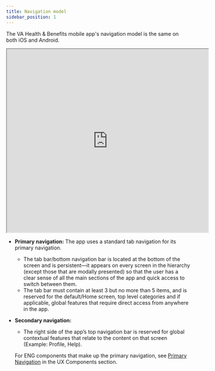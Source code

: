 ```yaml
---
title: Navigation model
sidebar_position: 1
---
```

The VA Health & Benefits mobile app's navigation model is the same on both iOS and Android.

<iframe width="550" height = "500" alt="image of mobile app screen depicting tab bar, top bar with icon]" src="https://www.figma.com/embed?embed_host=share&url=https%3A%2F%2Fwww.figma.com%2Ffile%2Fcdp7Be4UdYesq9fXeqaOgt%2FVAMobile-Navigation2.0-ScreenTemplates-Shipped%25F0%259F%259A%25A2%3Fnode-id%3D618%253A2662%26t%3D5UziMU7XqCBMFsno-1" allowfullscreen></iframe>

* **Primary navigation:** The  app uses a standard tab navigation for its primary navigation.
  * The tab bar/bottom navigation bar is located at the bottom of the screen and is persistent—it appears on every screen in the hierarchy (except those that are modally presented) so that the user has a clear sense of all the main sections of the app and quick access to switch between them.
  * The tab bar must contain at least 3 but no more than 5 items, and is reserved for the default/Home screen, top level categories and if applicable, global features that require direct access from anywhere in the app.
* **Secondary navigation:**
  * The right side of the app’s top navigation bar is reserved for global contextual features that relate to the content on that screen (Example: Profile, Help).

  For ENG components that make up the primary navigation, see [Primary Navigation](/va-mobile-app/docs/UX/ComponentsSection/Navigation/Primary/) in the UX Components section.
